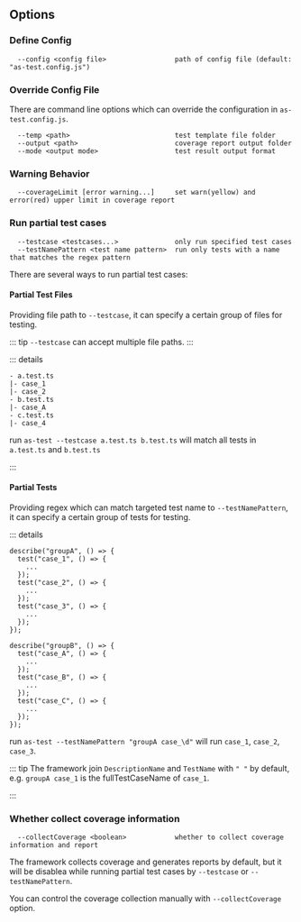 ## Options

### Define Config

```
  --config <config file>                 path of config file (default: "as-test.config.js")
```

### Override Config File

There are command line options which can override the configuration in `as-test.config.js`.

```
  --temp <path>                          test template file folder
  --output <path>                        coverage report output folder
  --mode <output mode>                   test result output format
```

### Warning Behavior

```
  --coverageLimit [error warning...]     set warn(yellow) and error(red) upper limit in coverage report
```

### Run partial test cases

```
  --testcase <testcases...>              only run specified test cases
  --testNamePattern <test name pattern>  run only tests with a name that matches the regex pattern
```

There are several ways to run partial test cases:

#### Partial Test Files

Providing file path to `--testcase`, it can specify a certain group of files for testing.

::: tip
`--testcase` can accept multiple file paths.
:::

::: details

```
- a.test.ts
|- case_1
|- case_2
- b.test.ts
|- case_A
- c.test.ts
|- case_4
```

run `as-test --testcase a.test.ts b.test.ts` will match all tests in `a.test.ts` and `b.test.ts`

:::

#### Partial Tests

Providing regex which can match targeted test name to `--testNamePattern`, it can specify a certain group of tests for testing.

::: details

```
describe("groupA", () => {
  test("case_1", () => {
    ...
  });
  test("case_2", () => {
    ...
  });
  test("case_3", () => {
    ...
  });
});

describe("groupB", () => {
  test("case_A", () => {
    ...
  });
  test("case_B", () => {
    ...
  });
  test("case_C", () => {
    ...
  });
});
```

run `as-test --testNamePattern "groupA case_\d"` will run `case_1`, `case_2`, `case_3`.

::: tip
The framework join `DescriptionName` and `TestName` with `" "` by default, e.g. `groupA case_1` is the fullTestCaseName of `case_1`.

:::

### Whether collect coverage information

```
  --collectCoverage <boolean>            whether to collect coverage information and report
```

The framework collects coverage and generates reports by default, but it will be disablea while running partial test cases by `--testcase` or `--testNamePattern`.

You can control the coverage collection manually with `--collectCoverage` option.
